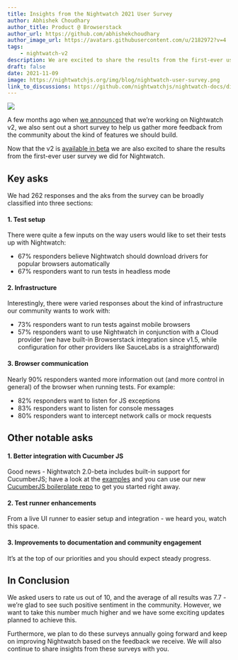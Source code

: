 ```yaml
---
title: Insights from the Nightwatch 2021 User Survey
author: Abhishek Choudhary
author_title: Product @ Browserstack
author_url: https://github.com/abhishekchoudhary
author_image_url: https://avatars.githubusercontent.com/u/2182972?v=4
tags:
    - nightwatch-v2
description: We are excited to share the results from the first-ever user survey we did for Nightwatch.
draft: false
date: 2021-11-09
image: https://nightwatchjs.org/img/blog/nightwatch-user-survey.png
link_to_discussions: https://github.com/nightwatchjs/nightwatch-docs/discussions/137
---
```


<div class="top-post-card">
  <img src="/img/blog/image-20211108-112356.png"/>
</div>

A few months ago when [we announced](https://nightwatchjs.org/blog/a-first-look-at-nightwatch-v2.html) that we’re working on Nightwatch v2, we also sent out a short survey to help us gather more feedback from the community about the kind of features we should build.

Now that the v2 is [available in beta](https://nightwatchjs.org/blog/nightwatch-v2-beta-is-available.html) we are also excited to share the results from the first-ever user survey we did for Nightwatch.

## Key asks

We had 262 responses and the aks from the survey can be broadly classified into three sections:

#### 1. Test setup

There were quite a few inputs on the way users would like to set their tests up with Nightwatch:

- 67% responders believe Nightwatch should download drivers for popular browsers automatically
- 67% responders want to run tests in headless mode

#### 2. Infrastructure

Interestingly, there were varied responses about the kind of infrastructure our community wants to work with:

- 73% responders want to run tests against mobile browsers
- 57% responders want to use Nightwatch in conjunction with a Cloud provider (we have built-in Browserstack integration since v1.5, while configuration for other providers like SauceLabs is a straightforward)

#### 3. Browser communication

Nearly 90% responders wanted more information out (and more control in general) of the browser when running tests. For example:

- 82% responders want to listen for JS exceptions
- 83% responders want to listen for console messages
- 80% responders want to intercept network calls or mock requests

## Other notable asks

#### 1. Better integration with Cucumber JS

Good news - Nightwatch 2.0-beta includes built-in support for CucumberJS; have a look at the [examples](https://github.com/nightwatchjs/nightwatch/tree/v2/examples/cucumber-js) and you can use our new [CucumberJS boilerplate repo](https://github.com/nightwatchjs/cucumberjs-boilerplate) to get you started right away.

#### 2. Test runner enhancements

From a live UI runner to easier setup and integration - we heard you, watch this space.

#### 3. Improvements to documentation and community engagement

It’s at the top of our priorities and you should expect steady progress.

## In Conclusion

We asked users to rate us out of 10, and the average of all results was 7.7 - we’re glad to see such positive sentiment in the community. However, we want to take this number much higher and we have some exciting updates planned to achieve this.

Furthermore, we plan to do these surveys annually going forward and keep on improving Nightwatch based on the feedback we receive. We will also continue to share insights from these surveys with you.
